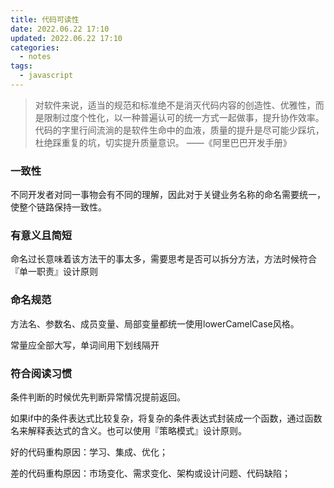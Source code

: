```yaml
---
title: 代码可读性
date: 2022.06.22 17:10
updated: 2022.06.22 17:10
categories: 
  - notes
tags:
  - javascript
---
```

> 对软件来说，适当的规范和标准绝不是消灭代码内容的创造性、优雅性，而是限制过度个性化，以一种普遍认可的统一方式一起做事，提升协作效率。代码的字里行间流淌的是软件生命中的血液，质量的提升是尽可能少踩坑，杜绝踩重复的坑，切实提升质量意识。       ——《阿里巴巴开发手册》


### 一致性

不同开发者对同一事物会有不同的理解，因此对于关键业务名称的命名需要统一，使整个链路保持一致性。

### 有意义且简短

命名过长意味着该方法干的事太多，需要思考是否可以拆分方法，方法时候符合『单一职责』设计原则

### 命名规范

方法名、参数名、成员变量、局部变量都统一使用lowerCamelCase风格。

常量应全部大写，单词间用下划线隔开

### 符合阅读习惯

条件判断的时候优先判断异常情况提前返回。

如果if中的条件表达式比较复杂，将复杂的条件表达式封装成一个函数，通过函数名来解释表达式的含义。也可以使用『策略模式』设计原则。



好的代码重构原因：学习、集成、优化；

差的代码重构原因：市场变化、需求变化、架构或设计问题、代码缺陷；



